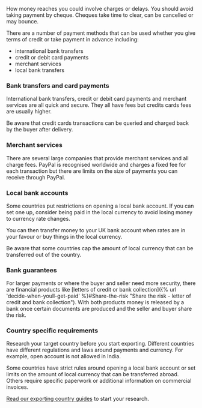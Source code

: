 How money reaches you could involve charges or delays. You should avoid taking payment by cheque. Cheques take time to clear, can be cancelled or may bounce. 

There are a number of payment methods that can be used whether you give terms of credit or take payment in advance including:

- international bank transfers 
- credit or debit card payments
- merchant services
- local bank transfers

### Bank transfers and card payments

International bank transfers, credit or debit card payments and merchant services are all quick and secure. They all have fees but credits cards fees are usually higher. 

Be aware that credit cards transactions can be queried and charged back by the buyer after delivery. 

### Merchant services

There are several large companies that provide merchant services and all charge fees. PayPal is recognised worldwide and charges a fixed fee for each transaction but there are limits on the size of payments you can receive through PayPal.

### Local bank accounts 

Some countries put restrictions on opening a local bank account. If you can set one up, consider being paid in the local currency to avoid losing money to currency rate changes.

You can then transfer money to your UK bank account when rates are in your favour or buy things in the local currency. 

Be aware that some countries cap the amount of local currency that can be transferred out of the country.  

### Bank guarantees

For larger payments or where the buyer and seller need more security, there are financial products like [letters of credit or bank collection]({% url 'decide-when-youll-get-paid' %}#Share-the-risk "Share the risk - letter of credit and bank collection"). With both products money is released by a bank once certain documents are produced and the seller and buyer share the risk.

### Country specific requirements

Research your target country before you start exporting. Different countries have different regulations and laws around payments and currency. For example, open account is not allowed in India.

Some countries have strict rules around opening a local bank account or set limits on the amount of local currency that can be transferred abroad. Others require specific paperwork or additional information on commercial invoices. 

[Read our exporting country guides](https://www.gov.uk/government/collections/exporting-country-guides "Exporting country guides - GOV.UK") to start your research. 
